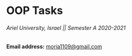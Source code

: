 # OOP Tasks

###### Ariel University, Israel || Semester A 2020-2021

__Email address:__ moria1109@gmail.com
